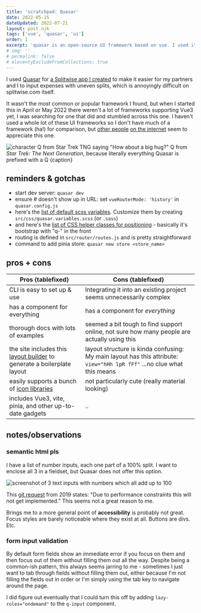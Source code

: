 ```yaml
---
title: 'scratchpad: Quasar'
date: 2022-05-15
dateUpdated: 2022-07-21
layout: post.njk
tags: ['vue', 'quasar', 'ui']
order: 1
excerpt: 'quasar is an open-source UI framework based on vue. I used it to build an app and kept some notes here.'
# img: ''
# permalink: false
# eleventyExcludeFromCollections: true
---
```


I used [Quasar](https://quasar.dev/) for [a Splitwise app I created](https://github.com/michelleenos/splitwise-group-expenses) to make it easier for my partners and I to input expenses with uneven splits, which is annoyingly difficult on splitwise.com itself.

It wasn't the most common or popular framework I found, but when I started this in April or May 2022 there weren't a lot of frameworks supporting Vue3 yet, I was searching for one that did and stumbled across this one. I haven't used a whole lot of these UI frameworks so I don't have much of a framework (ha!) for comparison, but [other people](https://www.smashingmagazine.com/2021/10/introduction-quasar-framework-cross-platform-applications/) [on the internet](https://www.reddit.com/r/vuejs/comments/gnrv0y/quasar_framework_seriously_whats_the_catch/) seem to appreciate this one.

![character Q from Star Trek TNG saying "How about a big hug?"](/images/quasar-notes/q.gif)
Q from _Star Trek: The Next Generation_, because literally everything Quasar is prefixed with a Q {caption}

## reminders & gotchas

-   start dev server: `quasar dev`
-   ensure # doesn't show up in URL: set `vueRouterMode: 'history'` in `quasar.config.js`
-   here's the [list of default scss variables](https://quasar.dev/style/sass-scss-variables#customizing). Customize them by creating `src/css/quasar.variables.scss` (or `.sass`)
-   and here's the [list of CSS helper classes for positioning](https://quasar.dev/style/spacing#table-of-permutations) - basically it's bootstrap with "q-" in the front
-   routing is defined in `src/router/routes.js` and is pretty straightforward
-   command to add pinia store: `quasar new store <store_name>`

## pros + cons

| Pros {tablefixed}                                                                                           | Cons {tablefixed}                                                                                                       |
| ----------------------------------------------------------------------------------------------------------- | ----------------------------------------------------------------------------------------------------------------------- |
| CLI is easy to set up & use                                                                                 | Integrating it into an existing project seems unnecessarily complex                                                     |
| has a component for everything                                                                              | has a component for _everything_                                                                                        |
| thorough docs with lots of examples                                                                         | seemed a bit tough to find support online, not sure how many people are actually using this                             |
| the site includes this [layout builder](https://quasar.dev/layout-builder) to generate a boilerplate layout | layout structure is kinda confusing: My main layout has this attribute: `view="hHh lpR fFf"` ...no clue what this means |
| easily supports a bunch of [icon libraries](https://quasar.dev/vue-components/icon)                         | not particularly cute (really material looking)                                                                         |
| includes Vue3, vite, pinia, and other up-to-date gadgets                                                    | ..                                                                                                                      |

## notes/observations

### semantic html pls

I have a list of number inputs, each one part of a 100% split. I want to enclose all 3 in a fieldset, but Quasar does not offer this option.

![screenshot of 3 text inputs with numbers which all add up to 100](/images/quasar-notes/splits.png)

This [git request](https://github.com/quasarframework/quasar/issues/2787) from 2019 states: "Due to performance constraints this will not get implemented." This seems not a great reason to me.

Brings me to a more general point of **accessibility** is probably not great. Focus styles are barely noticeable where they exist at all. Buttons are divs. Etc.

### form input validation

By default form fields show an immediate error if you focus on them and then focus out of them without filling them out all the way. Despite being a common-ish pattern, this always seems jarring to me - sometimes I just want to tab through fields without filling them out, either because I'm not filling the fields out in order or I'm simply using the tab key to navigate around the page.

I did figure out eventually that I could turn this off by adding `lazy-rules="ondemand"` to the `q-input` component.

<!-- [validation](https://quasar.dev/vue-components/input#validation) is fairly simple to set up and performant, but it runs the check each time you tab or click out of an input. Sometimes I simply want to tab through fields without filling them out, either because I'm not filling the fields out in order or I'm simply using the tab key to navigate around the page and not actually to fill out the form at that moment. So an immediate error message as soon as I tab out of the field always seems jarring to me. I tried it with VoiceOver, which made it even more jarring, since those error messages are inside `aria-live` regions and you actually have VoiceOver yelling at you every time one of those validation checks runs. This may very well be a personal pet peeve,though, and not anything particularly universal.  -->
